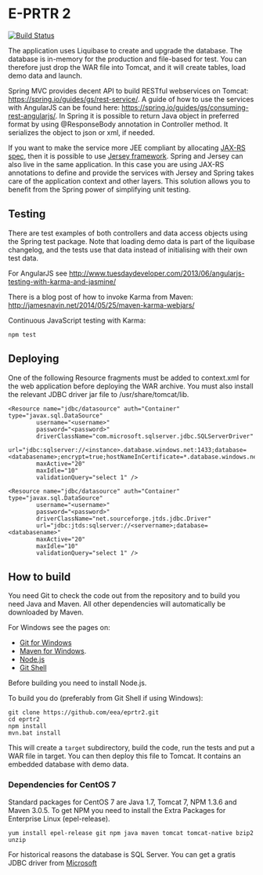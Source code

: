 E-PRTR 2
========

[![Build Status](http://ci.eionet.europa.eu/job/EPRTR2/badge/icon)](http://ci.eionet.europa.eu/job/EPRTR2/badge/icon)

The application uses Liquibase to create and upgrade the database.  The database is in-memory for the production and file-based for test. You can therefore just drop the WAR file into Tomcat, and it will create tables, load demo data and launch.

Spring MVC provides decent API to build RESTful webservices on Tomcat: https://spring.io/guides/gs/rest-service/. A guide of how to use the services with AngularJS can be found here: https://spring.io/guides/gs/consuming-rest-angularjs/. In Spring it is possible to return Java object in preferred format by using @ResponseBody annotation in Controller method. It serializes the object to json or xml, if needed.

If you want to make the service more JEE compliant by allocating [JAX-RS spec](https://jax-rs-spec.java.net/), then it is possible to use [Jersey framework](https://jersey.java.net/). Spring and Jersey can also live in the same application. In this case you are using JAX-RS annotations to define and provide the services with Jersey and Spring takes care of the application context and other layers. This solution allows you to benefit from the Spring power of simplifying unit testing.


Testing
-------
There are test examples of both controllers and data access objects using the Spring test package. Note that loading demo data is part of the liquibase changelog, and the tests use that data instead of initialising with their own test data.

For AngularJS see http://www.tuesdaydeveloper.com/2013/06/angularjs-testing-with-karma-and-jasmine/

There is a blog post of how to invoke Karma from Maven: http://jamesnavin.net/2014/05/25/maven-karma-webjars/

Continuous JavaScript testing with Karma:
```
npm test
```

Deploying
---------

One of the following Resource fragments must be added to context.xml for the web application before deploying the WAR archive.
You must also install the relevant JDBC driver jar file to /usr/share/tomcat/lib.

```
<Resource name="jdbc/datasource" auth="Container" type="javax.sql.DataSource"
        username="<username>"
        password="<password>"
    	driverClassName="com.microsoft.sqlserver.jdbc.SQLServerDriver"
    	url="jdbc:sqlserver://<instance>.database.windows.net:1433;database=<databasename>;encrypt=true;hostNameInCertificate=*.database.windows.net;loginTimeout=30"
    	maxActive="20"
    	maxIdle="10"
    	validationQuery="select 1" />

<Resource name="jdbc/datasource" auth="Container" type="javax.sql.DataSource"
        username="<username>"
        password="<password>"
        driverClassName="net.sourceforge.jtds.jdbc.Driver"
        url="jdbc:jtds:sqlserver://<servername>;database=<databasename>"
    	maxActive="20"
    	maxIdle="10"
    	validationQuery="select 1" />
```

How to build
------------
You need Git to check the code out from the repository and to build you need Java and Maven.  All other dependencies will automatically be downloaded by Maven.

For Windows see the pages on:
* [Git for Windows](http://git-scm.com/downloads)
* [Maven for Windows](http://maven.apache.org/guides/getting-started/windows-prerequisites.html).
* [Node.js](http://nodejs.org/)
* [Git Shell](https://windows.github.com/)

Before building you need to install Node.js. 

To build you do (preferably from Git Shell if using Windows):
```
git clone https://github.com/eea/eprtr2.git
cd eprtr2
npm install
mvn.bat install
```

This will create a `target` subdirectory, build the code, run the tests and put a WAR file in target. You can then deploy this file to Tomcat. It contains an embedded database with demo data.

### Dependencies for CentOS 7

Standard packages for CentOS 7 are Java 1.7, Tomcat 7, NPM 1.3.6 and Maven 3.0.5. To get NPM you need to install the Extra Packages for Enterprise Linux (epel-release).
```
yum install epel-release git npm java maven tomcat tomcat-native bzip2 unzip
```

For historical reasons the database is SQL Server. You can get a gratis JDBC driver from [Microsoft](https://msdn.microsoft.com/en-us/data/aa937724.aspx)
